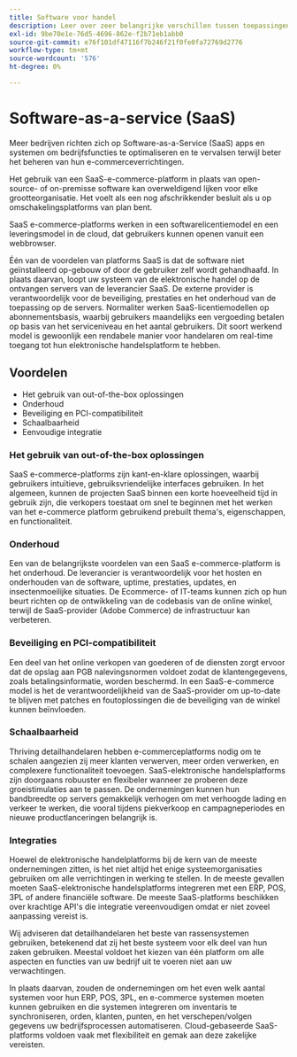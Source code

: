 ```yaml
---
title: Software voor handel
description: Leer over zeer belangrijke verschillen tussen toepassingen SaaS en andere zelf-ontvangen (op-gebouw) opensource e-commerce opties.
exl-id: 9be70e1e-76d5-4696-862e-f2b71eb1abb0
source-git-commit: e76f101df47116f7b246f21f0fe0fa72769d2776
workflow-type: tm+mt
source-wordcount: '576'
ht-degree: 0%

---
```


# Software-as-a-service (SaaS)

Meer bedrijven richten zich op Software-as-a-Service (SaaS) apps en systemen om bedrijfsfuncties te optimaliseren en te vervalsen terwijl beter het beheren van hun e-commerceverrichtingen.

Het gebruik van een SaaS-e-commerce-platform in plaats van open-source- of on-premisse software kan overweldigend lijken voor elke grootteorganisatie. Het voelt als een nog afschrikkender besluit als u op omschakelingsplatforms van plan bent.

SaaS e-commerce-platforms werken in een softwarelicentiemodel en een leveringsmodel in de cloud, dat gebruikers kunnen openen vanuit een webbrowser.

Één van de voordelen van platforms SaaS is dat de software niet geïnstalleerd op-gebouw of door de gebruiker zelf wordt gehandhaafd. In plaats daarvan, loopt uw systeem van de elektronische handel op de ontvangen servers van de leverancier SaaS. De externe provider is verantwoordelijk voor de beveiliging, prestaties en het onderhoud van de toepassing op de servers. Normaliter werken SaaS-licentiemodellen op abonnementsbasis, waarbij gebruikers maandelijks een vergoeding betalen op basis van het serviceniveau en het aantal gebruikers. Dit soort werkend model is gewoonlijk een rendabele manier voor handelaren om real-time toegang tot hun elektronische handelsplatform te hebben.

## Voordelen

- Het gebruik van out-of-the-box oplossingen
- Onderhoud
- Beveiliging en PCI-compatibiliteit
- Schaalbaarheid
- Eenvoudige integratie

### Het gebruik van out-of-the-box oplossingen

SaaS e-commerce-platforms zijn kant-en-klare oplossingen, waarbij gebruikers intuïtieve, gebruiksvriendelijke interfaces gebruiken. In het algemeen, kunnen de projecten SaaS binnen een korte hoeveelheid tijd in gebruik zijn, die verkopers toestaat om snel te beginnen met het werken van het e-commerce platform gebruikend prebuilt thema&#39;s, eigenschappen, en functionaliteit.

### Onderhoud

Een van de belangrijkste voordelen van een SaaS e-commerce-platform is het onderhoud. De leverancier is verantwoordelijk voor het hosten en onderhouden van de software, uptime, prestaties, updates, en insectenmoeilijke situaties. De Ecommerce- of IT-teams kunnen zich op hun beurt richten op de ontwikkeling van de codebasis van de online winkel, terwijl de SaaS-provider (Adobe Commerce) de infrastructuur kan verbeteren.

### Beveiliging en PCI-compatibiliteit

Een deel van het online verkopen van goederen of de diensten zorgt ervoor dat de opslag aan PGB nalevingsnormen voldoet zodat de klantengegevens, zoals betalingsinformatie, worden beschermd. In een SaaS-e-commerce model is het de verantwoordelijkheid van de SaaS-provider om up-to-date te blijven met patches en foutoplossingen die de beveiliging van de winkel kunnen beïnvloeden.

### Schaalbaarheid

Thriving detailhandelaren hebben e-commerceplatforms nodig om te schalen aangezien zij meer klanten verwerven, meer orden verwerken, en complexere functionaliteit toevoegen. SaaS-elektronische handelsplatforms zijn doorgaans robuuster en flexibeler wanneer ze proberen deze groeistimulaties aan te passen. De ondernemingen kunnen hun bandbreedte op servers gemakkelijk verhogen om met verhoogde lading en verkeer te werken, die vooral tijdens piekverkoop en campagneperiodes en nieuwe productlanceringen belangrijk is.

### Integraties

Hoewel de elektronische handelplatforms bij de kern van de meeste ondernemingen zitten, is het niet altijd het enige systeemorganisaties gebruiken om alle verrichtingen in werking te stellen. In de meeste gevallen moeten SaaS-elektronische handelsplatforms integreren met een ERP, POS, 3PL of andere financiële software. De meeste SaaS-platforms beschikken over krachtige API&#39;s die integratie vereenvoudigen omdat er niet zoveel aanpassing vereist is.

Wij adviseren dat detailhandelaren het beste van rassensystemen gebruiken, betekenend dat zij het beste systeem voor elk deel van hun zaken gebruiken. Meestal voldoet het kiezen van één platform om alle aspecten en functies van uw bedrijf uit te voeren niet aan uw verwachtingen.

In plaats daarvan, zouden de ondernemingen om het even welk aantal systemen voor hun ERP, POS, 3PL, en e-commerce systemen moeten kunnen gebruiken en die systemen integreren om inventaris te synchroniseren, orden, klanten, punten, en het verschepen/volgen gegevens uw bedrijfsprocessen automatiseren. Cloud-gebaseerde SaaS-platforms voldoen vaak met flexibiliteit en gemak aan deze zakelijke vereisten.
